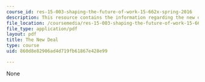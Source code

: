 ```yaml
---
course_id: res-15-003-shaping-the-future-of-work-15-662x-spring-2016
description: This resource contains the information regarding the new deal.
file_location: /coursemedia/res-15-003-shaping-the-future-of-work-15-662x-spring-2016/860d8e82906ad4d719fb61867e428e99_MITRES_15_003S16_newdeal.pdf
file_type: application/pdf
layout: pdf
title: The New Deal
type: course
uid: 860d8e82906ad4d719fb61867e428e99

---
```

None